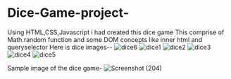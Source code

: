 # Dice-Game-project-
Using HTML,CSS,Javascript i had created this dice game
This comprise of Math.random function and some DOM concepts like inner html and queryselector
Here is dice images--
![dice6](https://github.com/1nimish1/Dice-Game-project-/assets/99489225/8d5f119d-832a-4c87-abad-5cef7733a153)
![dice1](https://github.com/1nimish1/Dice-Game-project-/assets/99489225/8c48f20b-85fd-4757-9447-1923256b1cfe)
![dice2](https://github.com/1nimish1/Dice-Game-project-/assets/99489225/dd7501f5-648e-4cea-9058-de9bbc44bc8a)
![dice3](https://github.com/1nimish1/Dice-Game-project-/assets/99489225/5bf70cc6-02dc-42f1-bb15-f52a4aa4adce)
![dice4](https://github.com/1nimish1/Dice-Game-project-/assets/99489225/10219499-885d-4688-8d77-dc419d54da1d)
![dice5](https://github.com/1nimish1/Dice-Game-project-/assets/99489225/955602e1-5b0c-4e14-aa56-89d98eb087f7)


Sample image of the dice game-
![Screenshot (204)](https://github.com/1nimish1/Dice-Game-project-/assets/99489225/6a1cdff0-221b-4263-883c-ad3d31b7da80)
